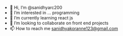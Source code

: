 - 👋 Hi, I’m @sanidhyarc200
- 👀 I’m interested in ... programming  
- 🌱 I’m currently learning react js 
- 💞️ I’m looking to collaborate on front end projects 
- 📫 How to reach me sanidhyakoranne123@gmail.com

<!---
sanidhyarc200/sanidhyarc200 is a ✨ special ✨ repository because its `README.md` (this file) appears on your GitHub profile.
You can click the Preview link to take a look at your changes.
--->
